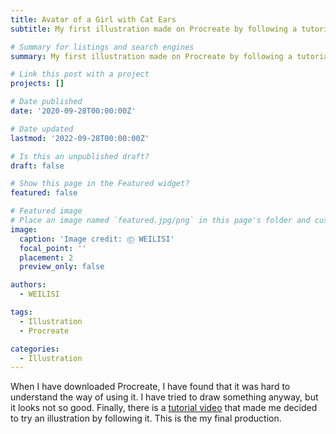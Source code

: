 ```yaml
---
title: Avatar of a Girl with Cat Ears
subtitle: My first illustration made on Procreate by following a tutorial.

# Summary for listings and search engines
summary: My first illustration made on Procreate by following a tutorial.

# Link this post with a project
projects: []

# Date published
date: '2020-09-28T00:00:00Z'

# Date updated
lastmod: '2022-09-28T00:00:00Z'

# Is this an unpublished draft?
draft: false

# Show this page in the Featured widget?
featured: false

# Featured image
# Place an image named `featured.jpg/png` in this page's folder and customize its options here.
image:
  caption: 'Image credit: Ⓒ WEILISI'
  focal_point: ''
  placement: 2
  preview_only: false

authors:
  - WEILISI

tags:
  - Illustration
  - Procreate

categories:
  - Illustration
---
```

When I have downloaded Procreate, I have found that it was hard to understand the way of using it. I have tried to draw something anyway, but it looks not so good. 
Finally, there is a [tutorial video](https://www.bilibili.com/video/BV1zE411C7Py?share_source=copy_web&vd_source=1920fa7f9c47f2879b82846fb2c6f3ba)
that made me decided to try an illustration by following it. This is the my final production.
